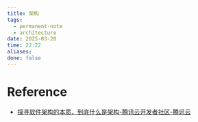 ```yaml
---
title: 架构
tags:
  - permanent-note
  - architecture
date: 2025-03-20
time: 22:22
aliases: 
done: false
---
```



# Reference
* [探寻软件架构的本质，到底什么是架构-腾讯云开发者社区-腾讯云](https://cloud.tencent.com/developer/article/2390787)